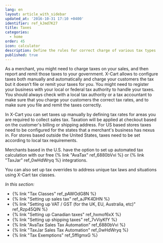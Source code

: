 ```yaml
---
lang: en
layout: article_with_sidebar
updated_at: '2016-10-31 17:10 +0400'
identifier: ref_kJmd7K27
title: Taxes
categories:
  - home
order: 45
icon: calculator
description: Define the rules for correct charge of various tax types
published: true
---
```

As a merchant, you might need to charge taxes on your sales, and then report and remit those taxes to your government. X-Cart allows to configure taxes both manually and automatically and charge your customers the tax but it doesn’t file or remit your taxes for you. You might need to register your business with your local or federal tax authority to handle your taxes. You should always check with a local tax authority or a tax accountant to make sure that you charge your customers the correct tax rates, and to make sure you file and remit the taxes correctly.

In X-Cart you can set taxes up manually by defining tax rates for areas you are required to collect sales tax. Taxation will be applied at checkout based on the customer's billing or shipping address.  For US based stores taxes need to be configured for the states that a merchant's business has nexus in. For stores based outside the United States, taxes need to be set according to local tax requirements.

Merchants based in the U.S. have the option to set up automated tax calculation with our free {% link "AvaTax" ref_6880bVvi %} or {% link "TaxJar" ref_0wHdWryq %} integrations.
 
You can also set up tax overrides to address unique tax laws and situations using X-Cart tax classes.

_In this section:_

*   {% link "Tax Classes" ref_pAWOdG8N %}
*   {% link "Setting up sales tax" ref_aJPK4DHN %}
*   {% link "Setting up VAT / GST (for the UK, EU, Australia, etc)" ref_Rzp45QlN %}
*   {% link "Setting up Canadian taxes" ref_hxmof6xX %}
*   {% link "Setting up shipping taxes" ref_7vViyKfY %}
*   {% link "AvaTax Sales Tax Automation" ref_6880bVvi %}
*   {% link "TaxJar Sales Tax Automation" ref_0wHdWryq %}
*   {% link "Tax Exemptions" ref_5ffIgmxG %}
